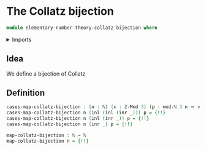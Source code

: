 # The Collatz bijection

```agda
module elementary-number-theory.collatz-bijection where
```

<details><summary>Imports</summary>

```agda
open import elementary-number-theory.distance-natural-numbers
open import elementary-number-theory.euclidean-division-natural-numbers
open import elementary-number-theory.modular-arithmetic
open import elementary-number-theory.multiplication-natural-numbers
open import elementary-number-theory.natural-numbers

open import foundation.coproduct-types
open import foundation.identity-types
```

</details>

## Idea

We define a bijection of Collatz

## Definition

```agda
cases-map-collatz-bijection : (n : ℕ) (x : ℤ-Mod 3) (p : mod-ℕ 3 n ＝ x) → ℕ
cases-map-collatz-bijection n (inl (inl (inr _))) p = {!!}
cases-map-collatz-bijection n (inl (inr _)) p = {!!}
cases-map-collatz-bijection n (inr _) p = {!!}

map-collatz-bijection : ℕ → ℕ
map-collatz-bijection n = {!!}
```
